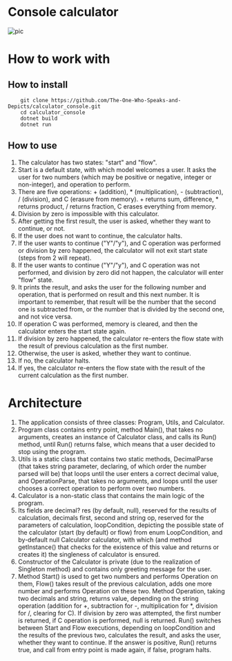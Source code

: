 #  Console calculator

![pic](https://cdn1.savepice.ru/uploads/2021/9/2/3d8ea20f2cbd4ec1ed15f2b0a558ffbc-full.png)

# How to work with

## How to install

        git clone https://github.com/The-One-Who-Speaks-and-Depicts/calculator_console.git
        cd calculator_console
        dotnet build
        dotnet run

## How to use

1. The calculator has two states: "start" and "flow".
2. Start is a default state, with which model welcomes a user. It asks the user for two numbers (which may be positive or negative, integer or non-integer), and operation to perform.
3. There are five operations: + (addition), * (multiplication), - (subtraction), / (division), and C (erasure from memory). + returns sum, difference, * returns product, / returns fraction, C erases everything from memory.
4. Division by zero is impossible with this calculator.
5. After getting the first result, the user is asked, whether they want to continue, or not. 
6. If the user does not want to continue, the calculator halts.
7. If the user wants to continue ("Y"/"y"), and C operation was performed or division by zero happened, the calculator will not exit start state (steps from 2 will repeat).
8. If the user wants to continue ("Y"/"y"), and C operation was not performed, and division by zero did not happen, the calculator will enter "flow" state.
9. It prints the result, and asks the user for the following number and operation, that is performed on result and this next number. It is important to remember, that result will be the number that the second one is subtracted from, or the number that is divided by the second one, and not vice versa.
10. If operation C was performed, memory is cleared, and then the calculator enters the start state again.
11. If division by zero happened, the calculator re-enters the flow state with the result of previous calculation as the first number.
12. Otherwise, the user is asked, whether they want to continue.
13. If no, the calculator halts.
14. If yes, the calculator re-enters the flow state with the result of the current calculation as the first number.

# Architecture

1. The application consists of three classes: Program, Utils, and Calculator.
2. Program class contains entry point, method Main(), that takes no arguments, creates an instance of Calculator class, and calls its Run() method, until Run() returns false, which means that a user decided to stop using the program.
3. Utils is a static class that contains two static methods, DecimalParse (that takes string parameter, declaring, of which order the number parsed will be) that loops until the user enters a correct decimal value, and OperationParse, that takes no arguments, and loops until the user chooses a correct operation to perform over two numbers.
4. Calculator is a non-static class that contains the main logic of the program. 
5. Its fields are decimal? res (by default, null), reserved for the results of calculation, decimals first, second and string op, reserved for the parameters of calculation, loopCondition, depicting the possible state of the calculator (start (by default) or flow) from enum LoopCondition, and by-default null Calculator calculator, with which (and method getInstance() that checks for the existence of this value and returns or creates it) the singleness of calculator is ensured. 
6. Constructor of the Calculator is private (due to the realization of Singleton method) and contains only greeting message for the user. 
7. Method Start() is used to get two numbers and performs Operation on them, Flow() takes result of the previous calculation, adds one more number and performs Operation on these two. Method Operation, taking two decimals and string, returns value, depending on the string operation (addition for +, subtraction for -, multiplication for *, division for /, clearing for C). If division by zero was attempted, the first number is returned, if C operation is performed, null is returned. Run() switches between Start and Flow executions, depending on loopCondition and the results of the previous two, calculates the result, and asks the user, whether they want to continue. If the answer is positive, Run() returns true, and call from entry point is made again, if false, program halts. 
